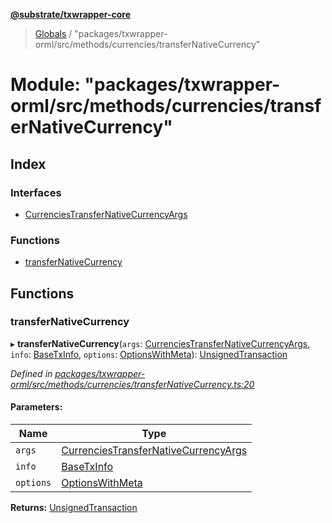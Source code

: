 **[@substrate/txwrapper-core](../README.md)**

> [Globals](../globals.md) / "packages/txwrapper-orml/src/methods/currencies/transferNativeCurrency"

# Module: "packages/txwrapper-orml/src/methods/currencies/transferNativeCurrency"

## Index

### Interfaces

* [CurrenciesTransferNativeCurrencyArgs](../interfaces/_packages_txwrapper_orml_src_methods_currencies_transfernativecurrency_.currenciestransfernativecurrencyargs.md)

### Functions

* [transferNativeCurrency](_packages_txwrapper_orml_src_methods_currencies_transfernativecurrency_.md#transfernativecurrency)

## Functions

### transferNativeCurrency

▸ **transferNativeCurrency**(`args`: [CurrenciesTransferNativeCurrencyArgs](../interfaces/_packages_txwrapper_orml_src_methods_currencies_transfernativecurrency_.currenciestransfernativecurrencyargs.md), `info`: [BaseTxInfo](../interfaces/_packages_txwrapper_core_src_types_method_.basetxinfo.md), `options`: [OptionsWithMeta](../interfaces/_packages_txwrapper_core_src_types_method_.optionswithmeta.md)): [UnsignedTransaction](../interfaces/_packages_txwrapper_core_src_types_method_.unsignedtransaction.md)

*Defined in [packages/txwrapper-orml/src/methods/currencies/transferNativeCurrency.ts:20](https://github.com/paritytech/txwrapper-core/blob/a0a9a76/packages/txwrapper-orml/src/methods/currencies/transferNativeCurrency.ts#L20)*

#### Parameters:

Name | Type |
------ | ------ |
`args` | [CurrenciesTransferNativeCurrencyArgs](../interfaces/_packages_txwrapper_orml_src_methods_currencies_transfernativecurrency_.currenciestransfernativecurrencyargs.md) |
`info` | [BaseTxInfo](../interfaces/_packages_txwrapper_core_src_types_method_.basetxinfo.md) |
`options` | [OptionsWithMeta](../interfaces/_packages_txwrapper_core_src_types_method_.optionswithmeta.md) |

**Returns:** [UnsignedTransaction](../interfaces/_packages_txwrapper_core_src_types_method_.unsignedtransaction.md)
